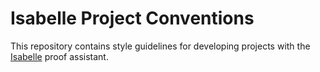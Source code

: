 # Isabelle Project Conventions
This repository contains style guidelines for developing projects with the [Isabelle](https://isabelle.in.tum.de) proof assistant.
